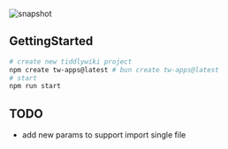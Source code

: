 ![snapshot](https://cdn.jsdelivr.net/gh/oeyoews/tiddlywiki-starter-kit@main/img/create-tw-app.png)

## GettingStarted

```bash
# create new tiddlywiki project
npm create tw-apps@latest # bun create tw-apps@latest
# start
npm run start
```

## TODO

* add new params to support import single file